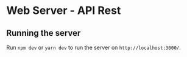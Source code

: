 # Web Server - API Rest

## Running the server

Run `npm dev` or `yarn dev` to run the server on `http://localhost:3000/`.
